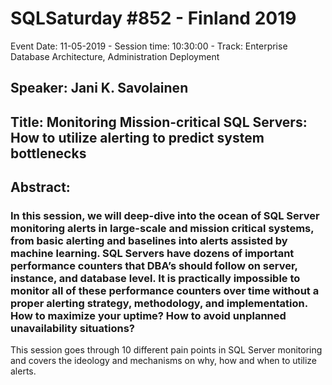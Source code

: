 # SQLSaturday #852 - Finland 2019
Event Date: 11-05-2019 - Session time: 10:30:00 - Track: Enterprise Database Architecture, Administration  Deployment
## Speaker: Jani K. Savolainen
## Title: Monitoring Mission-critical SQL Servers: How to utilize alerting to predict system bottlenecks
## Abstract:
### In this session, we will deep-dive into the ocean of SQL Server monitoring alerts in large-scale and mission critical systems, from basic alerting and baselines into alerts assisted by machine learning. SQL Servers have dozens of important performance counters that DBA’s should follow on server, instance, and database level. It is practically impossible to monitor all of these performance counters over time without a proper alerting strategy, methodology, and implementation. How to maximize your uptime? How to avoid unplanned unavailability situations?

This session goes through 10 different pain points in SQL Server monitoring and covers the ideology and mechanisms on why, how and when to utilize alerts.
